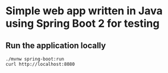 # Simple web app written in Java using Spring Boot 2 for testing

## Run the application locally
```
./mvnw spring-boot:run
curl http://localhost:8080
```